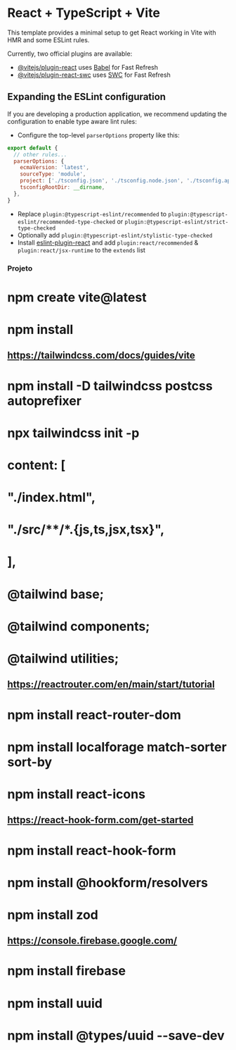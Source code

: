 # React + TypeScript + Vite

This template provides a minimal setup to get React working in Vite with HMR and some ESLint rules.

Currently, two official plugins are available:

- [@vitejs/plugin-react](https://github.com/vitejs/vite-plugin-react/blob/main/packages/plugin-react/README.md) uses [Babel](https://babeljs.io/) for Fast Refresh
- [@vitejs/plugin-react-swc](https://github.com/vitejs/vite-plugin-react-swc) uses [SWC](https://swc.rs/) for Fast Refresh

## Expanding the ESLint configuration

If you are developing a production application, we recommend updating the configuration to enable type aware lint rules:

- Configure the top-level `parserOptions` property like this:

```js
export default {
  // other rules...
  parserOptions: {
    ecmaVersion: 'latest',
    sourceType: 'module',
    project: ['./tsconfig.json', './tsconfig.node.json', './tsconfig.app.json'],
    tsconfigRootDir: __dirname,
  },
}
```

- Replace `plugin:@typescript-eslint/recommended` to `plugin:@typescript-eslint/recommended-type-checked` or `plugin:@typescript-eslint/strict-type-checked`
- Optionally add `plugin:@typescript-eslint/stylistic-type-checked`
- Install [eslint-plugin-react](https://github.com/jsx-eslint/eslint-plugin-react) and add `plugin:react/recommended` & `plugin:react/jsx-runtime` to the `extends` list



### Projeto ###

# npm create vite@latest
# npm install

## https://tailwindcss.com/docs/guides/vite
# npm install -D tailwindcss postcss autoprefixer

# npx tailwindcss init -p

# content: [
#    "./index.html",
#    "./src/**/*.{js,ts,jsx,tsx}",
#  ],

#  @tailwind base;
#  @tailwind components;
#  @tailwind utilities;

## https://reactrouter.com/en/main/start/tutorial
# npm install react-router-dom
# npm install localforage match-sorter sort-by

# npm install react-icons

## https://react-hook-form.com/get-started
# npm install react-hook-form
# npm install @hookform/resolvers
# npm install zod

## https://console.firebase.google.com/
# npm install firebase

# npm install uuid
# npm install @types/uuid --save-dev